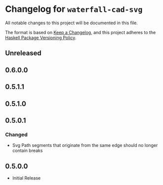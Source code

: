 # Changelog for `waterfall-cad-svg`

All notable changes to this project will be documented in this file.

The format is based on [Keep a Changelog](https://keepachangelog.com/en/1.0.0/),
and this project adheres to the
[Haskell Package Versioning Policy](https://pvp.haskell.org/).

## Unreleased

## 0.6.0.0

## 0.5.1.1

## 0.5.1.0

## 0.5.0.1

### Changed

- Svg Path segments that originate from the same edge should no longer contain breaks

## 0.5.0.0

- Initial Release
